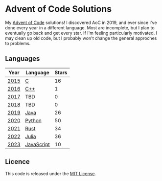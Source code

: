 # Advent of Code Solutions

My [Advent of Code](https://adventofcode.com) solutions! I discovered AoC
in 2019, and ever since I've done every year in a different language. Most
are incomplete, but I plan to eventually go back and get every star. If I'm
feeling particularly motivated, I may clean up old code, but I probably
won't change the general approches to problems.

## Languages

|Year|Language|Stars|
|---|---|---|
|[2015](https://adventofcode.com/2015)|[C](https://en.wikipedia.org/wiki/C_(programming_language))|16|
|[2016](https://adventofcode.com/2016)|[C++](https://en.wikipedia.org/wiki/C++)|1|
|[2017](https://adventofcode.com/2017)|TBD|0|
|[2018](https://adventofcode.com/2018)|TBD|0|
|[2019](https://adventofcode.com/2019)|[Java](https://www.oracle.com/java/)|26|
|[2020](https://adventofcode.com/2020)|[Python](https://www.python.org)|50|
|[2021](https://adventofcode.com/2021)|[Rust](https://www.rust-lang.org)|34|
|[2022](https://adventofcode.com/2022)|[Julia](https://julialang.org)|36|
|[2023](https://adventofcode.com/2023)|[JavaScript](https://en.wikipedia.org/wiki/JavaScript)|10|

## Licence

This code is released under the [MIT License](LICENSE.txt).
